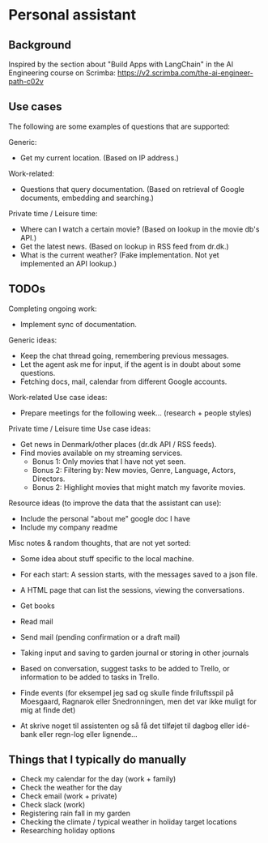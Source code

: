 # Personal assistant

## Background

Inspired by the section about "Build Apps with LangChain" in the AI Engineering course on Scrimba:
https://v2.scrimba.com/the-ai-engineer-path-c02v


## Use cases

The following are some examples of questions that are supported:

Generic:
- Get my current location. (Based on IP address.)

Work-related:
- Questions that query documentation. (Based on retrieval of Google documents, embedding and searching.)

Private time / Leisure time:
- Where can I watch a certain movie? (Based on lookup in the movie db's API.)
- Get the latest news. (Based on lookup in RSS feed from dr.dk.)
- What is the current weather? (Fake implementation. Not yet implemented an API lookup.)


## TODOs

Completing ongoing work:
- Implement sync of documentation.

Generic ideas:
- Keep the chat thread going, remembering previous messages.
- Let the agent ask me for input, if the agent is in doubt about some questions.
- Fetching docs, mail, calendar from different Google accounts.

Work-related Use case ideas:
- Prepare meetings for the following week... (research + people styles)

Private time / Leisure time Use case ideas:
- Get news in Denmark/other places (dr.dk API / RSS feeds).
- Find movies available on my streaming services.
  - Bonus 1: Only movies that I have not yet seen.
  - Bonus 2: Filtering by: New movies, Genre, Language, Actors, Directors.
  - Bonus 2: Highlight movies that might match my favorite movies.

Resource ideas (to improve the data that the assistant can use):
- Include the personal "about me" google doc I have
- Include my company readme

Misc notes & random thoughts, that are not yet sorted:
- Some idea about stuff specific to the local machine.
- For each start: A session starts, with the messages saved to a json file.
- A HTML page that can list the sessions, viewing the conversations.
- Get books
- Read mail
- Send mail (pending confirmation or a draft mail)
- Taking input and saving to garden journal or storing in other journals
- Based on conversation, suggest tasks to be added to Trello, or information to be added to tasks in Trello.


- Finde events (for eksempel jeg sad og skulle finde friluftsspil på Moesgaard, Ragnarok eller Snedronningen, men det var ikke muligt for mig at finde det)
- At skrive noget til assistenten og så få det tilføjet til dagbog eller idé-bank eller regn-log eller lignende...


## Things that I typically do manually

- Check my calendar for the day (work + family)
- Check the weather for the day
- Check email (work + private)
- Check slack (work)
- Registering rain fall in my garden
- Checking the climate / typical weather in holiday target locations
- Researching holiday options